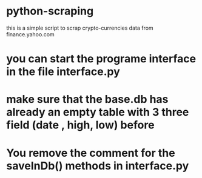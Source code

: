 # python-scraping
this is a simple script to scrap crypto-currencies data from finance.yahoo.com

# you can start the programe interface in the file interface.py

# make sure that the base.db has already an empty table with 3 three field (date , high, low) before 
# You remove the comment for the saveInDb() methods in interface.py
